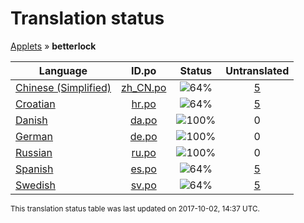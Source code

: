 # Translation status
[Applets](../../README.md) &#187; **betterlock**

Language | ID.po | Status | Untranslated
---------|:--:|:------:|:-----------:
[Chinese (Simplified)](../../language-status/zh_CN.md) | [zh_CN.po](po/zh_CN.po) | ![64%](http://progressed.io/bar/64) | [5](untranslated-po/zh_CN.md)
[Croatian](../../language-status/hr.md) | [hr.po](po/hr.po) | ![64%](http://progressed.io/bar/64) | [5](untranslated-po/hr.md)
[Danish](../../language-status/da.md) | [da.po](po/da.po) | ![100%](http://progressed.io/bar/100) | 0
[German](../../language-status/de.md) | [de.po](po/de.po) | ![100%](http://progressed.io/bar/100) | 0
[Russian](../../language-status/ru.md) | [ru.po](po/ru.po) | ![100%](http://progressed.io/bar/100) | 0
[Spanish](../../language-status/es.md) | [es.po](po/es.po) | ![64%](http://progressed.io/bar/64) | [5](untranslated-po/es.md)
[Swedish](../../language-status/sv.md) | [sv.po](po/sv.po) | ![64%](http://progressed.io/bar/64) | [5](untranslated-po/sv.md)

<sup>This translation status table was last updated on 2017-10-02, 14:37 UTC.</sup>
